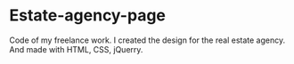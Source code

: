 # Estate-agency-page
Code of my freelance work. I created the design for the real estate agency. And made with HTML, CSS, jQuerry.
